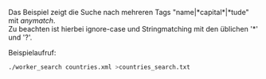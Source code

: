 Das Beispiel zeigt die Suche nach mehreren Tags "name|\*capital\*|\*tude" mit *anymatch*.  
Zu beachten ist hierbei ignore-case und Stringmatching mit den üblichen '\*' und '?'.  

Beispielaufruf:
```bash
./worker_search countries.xml >countries_search.txt
```
